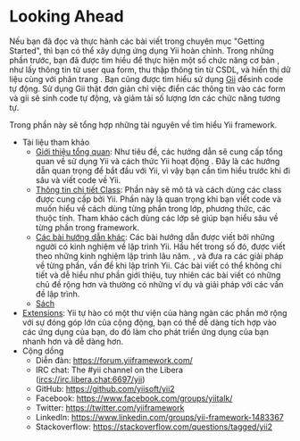 Looking Ahead
=============

Nếu bạn đã đọc và thực hành các bài viết trong chuyên mục "Getting Started", thì bạn có thể xây dựng ứng dụng Yii hoàn chỉnh. Trong những phần trước, bạn đã được tìm hiều để thực hiện một số chức năng cơ bản
, như lấy thông tin từ user qua form, thu thập thông tin từ CSDL, và hiển thị dữ liệu cùng với phân trang
. Bạn cũng được tìm hiểu sử dụng [Gii](tool-gii.md) đểsinh code tự động. Sử dụng Gii thật đơn giản chỉ việc điển các thông tin vào các form và gii sẽ sinh code tự động, và giảm tải số lượng lơn
các chức năng tương tự.

Trong phần này sẽ tổng hợp những tài nguyên về tìm hiểu Yii framework.

* Tài liệu tham khảo
    - [Giới thiệu tổng quan](https://www.yiiframework.com/doc-2.0/guide-README.html):
      Như tiêu đề, các hướng dẫn sẽ cung cấp tổng quan về sử dụng Yii và cách thức Yii hoạt động
      . Đây là các hướng dẫn quan trọng để bắt đầu với Yii, vì vậy bạn cần tìm hiểu trước khi đi sâu và viết code về Yii.
    - [Thông tin chi tiết Class](https://www.yiiframework.com/doc-2.0/index.html):
      Phần này sẽ mô tả và cách dùng các class được cung cấp bởi Yii. Phần này là quan trọng khi bạn viết code và muốn hiểu về cách dùng từng phần trong lớp, phương thức,
      các thuộc tính. Tham khảo cách dùng các lớp sẽ giúp bạn hiểu sâu về từng phần trong framework.
    - [Các bài hướng dẫn khác](https://www.yiiframework.com/wiki/?tag=yii2):
      Các bài hướng dẫn được viết bởi những người có kinh nghiệm về lập trình Yii. Hầu hết trong số đó, được viết theo những kinh nghiệm lập trình lâu năm.
      , và đưa ra các giải pháp về từng phần, vấn đề khi lập trình Yii. Các bài viết có thể không chi tiết và dễ hiểu như phần giới thiệu, tuy nhiên các bài viết có
      những chủ đề rộng hơn và thường có những ví dụ và giải pháp với các vấn đề lập trình.
    - [Sách](https://www.yiiframework.com/books)
* [Extensions](https://www.yiiframework.com/extensions/):
  Yii tự hào có một thư viện của hàng ngàn các phần mở rộng với sự đóng góp lớn của cộng động, bạn có thể dễ dàng tích hợp vào các ứng dụng của bạn, do đó làm cho phát triển ứng dụng của bạn nhanh hơn và dễ dàng hơn.
* Cộng dồng
    - Diễn đàn: <https://forum.yiiframework.com/>
    - IRC chat: The #yii channel on the Libera (<ircs://irc.libera.chat:6697/yii>)
    - GitHub: <https://github.com/yiisoft/yii2>
    - Facebook: <https://www.facebook.com/groups/yiitalk/>
    - Twitter: <https://twitter.com/yiiframework>
    - LinkedIn: <https://www.linkedin.com/groups/yii-framework-1483367>
    - Stackoverflow: <https://stackoverflow.com/questions/tagged/yii2>
